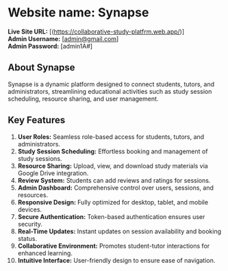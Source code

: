 # Website name: Synapse

**Live Site URL:** [(https://collaborative-study-platfrm.web.app/)]  
**Admin Username:** [admin@gmail.com]  
**Admin Password:** [admin1A#]

## About Synapse
Synapse is a dynamic platform designed to connect students, tutors, and administrators, streamlining educational activities such as study session scheduling, resource sharing, and user management.

## Key Features
1. **User Roles:** Seamless role-based access for students, tutors, and administrators.
2. **Study Session Scheduling:** Effortless booking and management of study sessions.
3. **Resource Sharing:** Upload, view, and download study materials via Google Drive integration.
4. **Review System:** Students can add reviews and ratings for sessions.
5. **Admin Dashboard:** Comprehensive control over users, sessions, and resources.
6. **Responsive Design:** Fully optimized for desktop, tablet, and mobile devices.
7. **Secure Authentication:** Token-based authentication ensures user security.
8. **Real-Time Updates:** Instant updates on session availability and booking status.
9. **Collaborative Environment:** Promotes student-tutor interactions for enhanced learning.
10. **Intuitive Interface:** User-friendly design to ensure ease of navigation.
